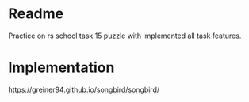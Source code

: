 # Readme
Practice on rs school task 15 puzzle with implemented all task features.
# Implementation
https://greiner94.github.io/songbird/songbird/
